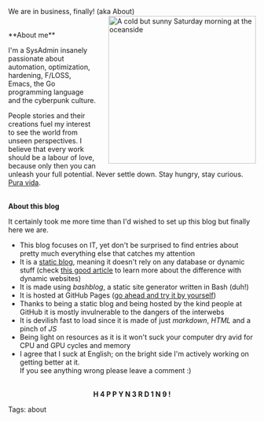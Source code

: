 We are in business, finally! (aka About)
<img src="https://raw.githubusercontent.com/i90rr/i90rr.github.io/master/resources/img/394089_ds.png" alt="A cold but sunny Saturday morning at the oceanside" title="A cold but sunny Saturday morning at the oceanside" align="right" width="300" height="300" style="margin-left: 25px" vspace="1px">

<br>
**About me**

I'm a SysAdmin insanely passionate about automation, optimization, hardening, F/LOSS, Emacs, the Go programming language and the cyberpunk culture.

People stories and their creations fuel my interest to see the world from unseen perspectives. I believe that every work should be a labour of love, because only then you can unleash your full potential. Never settle down. Stay hungry, stay curious. [Pura vida](http://bestcostaricantours.com/about/puravida.html).
<br><br>

**About this blog**                                                                 

It certainly took me more time than I'd wished to set up this blog but finally here we are.

* This blog focuses on IT, yet don't be surprised to find entries about pretty much everything else that catches my attention
* It is a [static blog](https://www.staticgen.com), meaning it doesn't rely on any database or dynamic stuff (check [this good article](https://davidwalsh.name/introduction-static-site-generators) to learn more about the difference with dynamic websites)
* It is made using *bashblog*, a static site generator written in Bash (duh!)
* It is hosted at GitHub Pages ([go ahead and try it by yourself](https://pages.github.com "GitHub Pages"))
* Thanks to being a static blog and being hosted by the kind people at GitHub it is mostly invulnerable to the dangers of the interwebs
* It is devilish fast to load since it is made of just *markdown*, *HTML* and a pinch of *JS*
* Being light on resources as it is it won't suck your computer dry avid for CPU and GPU cycles and memory
* I agree that I suck at English; on the bright side I'm actively working on getting better at it.                        
If you see anything wrong please leave a comment :)

<p align="center"></br><b>H 4 P P Y  N 3 R D 1 N 9   !</b></p>

Tags: about
